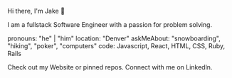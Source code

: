Hi there, I'm Jake 👋

I am a fullstack Software Engineer with a passion for problem solving.

pronouns: "he" | "him"
location: "Denver"
askMeAbout:  "snowboarding", "hiking", "poker", "computers"
code: Javascript, React, HTML, CSS, Ruby, Rails


Check out my Website or pinned repos. Connect with me on Linkedln.
